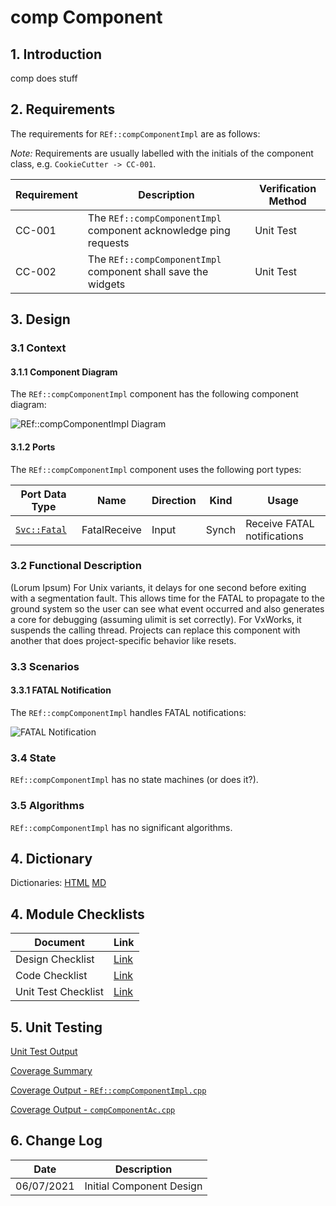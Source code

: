 # comp Component

## 1. Introduction

comp does stuff

## 2. Requirements

The requirements for `REf::compComponentImpl` are as follows:

*Note:* Requirements are usually labelled with the initials of the component class, e.g. `CookieCutter -> CC-001`.

Requirement | Description | Verification Method
----------- | ----------- | -------------------
CC-001 | The `REf::compComponentImpl` component acknowledge ping requests | Unit Test
CC-002 | The `REf::compComponentImpl` component shall save the widgets | Unit Test

## 3. Design

### 3.1 Context

#### 3.1.1 Component Diagram

The `REf::compComponentImpl` component has the following component diagram:

![`REf::compComponentImpl` Diagram](img/compComponentImplBDD.jpg "REf::compComponentImpl")

#### 3.1.2 Ports

The `REf::compComponentImpl` component uses the following port types:

Port Data Type | Name | Direction | Kind | Usage
-------------- | ---- | --------- | ---- | -----
[`Svc::Fatal`](../Fatal/docs/sdd.html) | FatalReceive | Input | Synch | Receive FATAL notifications

### 3.2 Functional Description

(Lorum Ipsum) For Unix variants, it delays for one second before exiting with a segmentation fault. This allows time for the FATAL to propagate to the ground system so the user can see what event occurred and also generates a core for debugging (assuming ulimit is set correctly). For VxWorks, it suspends the calling thread. Projects can replace this component with another that does project-specific behavior like resets.

### 3.3 Scenarios

#### 3.3.1 FATAL Notification

The `REf::compComponentImpl` handles FATAL notifications:

![FATAL Notification](img/FatalNotification.jpg)

### 3.4 State

`REf::compComponentImpl` has no state machines (or does it?).

### 3.5 Algorithms

`REf::compComponentImpl` has no significant algorithms.

## 4. Dictionary

Dictionaries: [HTML](compComponentImpl.html) [MD](comp.md)

## 4. Module Checklists

Document            | Link
------------------- | ----
Design Checklist    | [Link](Checklist_Design.xlsx)
Code Checklist      | [Link](Checklist_Code.xlsx)
Unit Test Checklist | [Link](Checklist_Unit_Test.xls)

## 5. Unit Testing

[Unit Test Output](../test/ut/output/test.txt)

[Coverage Summary](../test/ut/output/REfcompComponentImpl_gcov.txt)

[Coverage Output - `REf::compComponentImpl.cpp`](../test/ut/output/compComponentImpl.cpp.gcov)

[Coverage Output - `compComponentAc.cpp`](../test/ut/output/compComponentAc.cpp.gcov)

## 6. Change Log

Date       | Description
---------- | -----------
06/07/2021 | Initial Component Design



